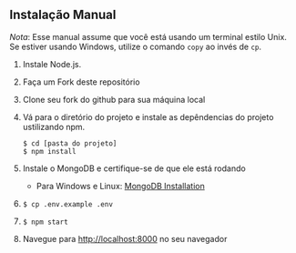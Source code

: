 ## Instalação Manual

_Nota_: Esse manual assume que você está usando um terminal estilo Unix. Se estiver usando Windows, utilize o comando  `copy` ao invés de  `cp`.

1. Instale Node.js. 
2. Faça um Fork deste repositório
3. Clone seu fork do github para sua máquina local
4. Vá para o diretório do projeto e instale as depêndencias do projeto ustilizando npm.

   ```
   $ cd [pasta do projeto]
   $ npm install
   ```
5. Instale o MongoDB e certifique-se de que ele está rodando
   * Para Windows e Linux: [MongoDB Installation](https://docs.mongodb.com/manual/installation/)
6. `$ cp .env.example .env`
10. `$ npm start`
11. Navegue para [http://localhost:8000](http://localhost:8000) no seu navegador

